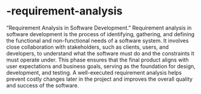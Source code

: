 # -requirement-analysis
 “Requirement Analysis in Software Development.”
 Requirement analysis in software development is the process of identifying, gathering, and defining 
 the functional and non-functional needs of a software system. It involves close collaboration with stakeholders,
 such as clients, users, and developers, to understand what the software must do and the constraints it must operate under. 
 This phase ensures that the final product aligns with user expectations and business goals, serving as the foundation 
 for design, development, and testing. A well-executed requirement analysis helps prevent costly changes later in the project 
 and improves the overall quality and success of the software.
